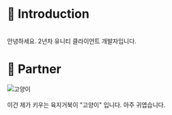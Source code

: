  <div align="left">

 

  
  # 👋 Introduction
  <br/>
  안녕하세요. 2년차 유니티 클라이언트 개발자입니다. <br/>
  
 
  
  # 🐢 Partner
  ![고양이](https://github.com/KRKimJaeSeop/KRKimJaeSeop/assets/85120352/fd7a21c4-b4a2-4c21-8355-71ff261ce977)
    <br/> <br/> 이건 제가 키우는 육지거북이 "고양이" 입니다. 아주 귀엽습니다.
 </div>

